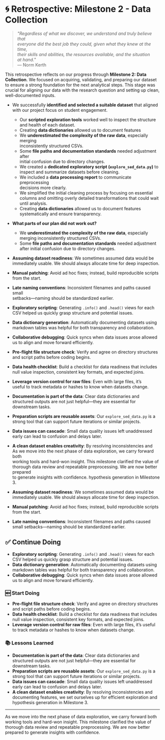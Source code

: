 # 🌀 Retrospective: Milestone 2 - Data Collection

> *"Regardless of what we discover, we understand and truly believe that  
> everyone did the best job they could, given what they knew at the time,  
> their skills and abilities, the resources available, and the situation  
> at hand."*  
> — Norm Kerth

This retrospective reflects on our progress through **Milestone 2: Data  
Collection**. We focused on acquiring, validating, and preparing our dataset  
to ensure a strong foundation for the next analytical steps. This stage was  
crucial for aligning our data with the research question and setting up clean,  
well-documented inputs.

* We successfully **identified and selected a suitable dataset** that aligned
    with our project focus on student engagement.
  * Our **scripted exploration tools** worked well to inspect the structure and
    health of each dataset.
  * Creating **data dictionaries** allowed us to document features  
  * We **underestimated the complexity of the raw data**, especially merging  
    inconsistently structured CSVs.
  * Some **file paths and documentation standards** needed adjustment after  
    initial confusion due to directory changes.
  * We created a **dedicated exploratory script (`explore_sed_data.py`)** to  
    inspect and summarize datasets before cleaning.
  * We included a **data processing report** to communicate preprocessing  
    decisions more clearly.
  * We simplified the initial cleaning process by focusing on essential columns
    and omitting overly detailed transformations that could wait until analysis.
  * Creating **data dictionaries** allowed us to document features systematically
    and ensure transparency.

* **What parts of our plan did not work out?**
  * We **underestimated the complexity of the raw data**, especially merging
    inconsistently structured CSVs.
  * Some **file paths and documentation standards** needed adjustment after initial
    confusion due to directory changes.

* **Assuming dataset readiness**: We sometimes assumed data would be immediately
  usable. We should always allocate time for deep inspection.
* **Manual patching**: Avoid ad hoc fixes; instead, build reproducible scripts  
  from the start.
* **Late naming conventions**: Inconsistent filenames and paths caused small  
  setbacks—naming should be standardized earlier.
* **Exploratory scripting**: Generating `.info()` and `.head()` views for each  
  CSV helped us quickly grasp structure and potential issues.
* **Data dictionary generation**: Automatically documenting datasets using  
  markdown tables was helpful for both transparency and collaboration.
* **Collaborative debugging**: Quick syncs when data issues arose allowed us to
  align and move forward efficiently.
* **Pre-flight file structure check**: Verify and agree on directory structures
  and script paths before coding begins.
* **Data health checklist**: Build a checklist for data readiness that includes
  null value inspection, consistent key formats, and expected joins.
* **Leverage version control for raw files**: Even with large files, it’s  
  useful to track metadata or hashes to know when datasets change.
* **Documentation is part of the data**: Clear data dictionaries and structured
  outputs are not just helpful—they are essential for downstream tasks.
* **Preparation scripts are reusable assets**: Our `explore_sed_data.py` is a  
  strong tool that can support future iterations or similar projects.
* **Data issues can cascade**: Small data quality issues left unaddressed early
  can lead to confusion and delays later.
* **A clean dataset enables creativity**: By resolving inconsistencies and  
As we move into the next phase of data exploration, we carry forward both  
working tools and hard-won insight. This milestone clarified the value of  
thorough data review and repeatable preprocessing. We are now better prepared  
to generate insights with confidence.
  hypothesis generation in Milestone 3.
* **Assuming dataset readiness**: We sometimes assumed data would be immediately
  usable. We should always allocate time for deep inspection.
* **Manual patching**: Avoid ad hoc fixes; instead, build reproducible scripts
  from the start.
* **Late naming conventions**: Inconsistent filenames and paths caused small
  setbacks—naming should be standardized earlier.

## ✅ Continue Doing

* **Exploratory scripting**: Generating `.info()` and `.head()` views for each
  CSV helped us quickly grasp structure and potential issues.
* **Data dictionary generation**: Automatically documenting datasets using markdown
    tables was helpful for both transparency and collaboration.
* **Collaborative debugging**: Quick syncs when data issues arose allowed us to
  align and move forward efficiently.

### 🆕 Start Doing

* **Pre-flight file structure check**: Verify and agree on directory structures
  and script paths before coding begins.
* **Data health checklist**: Build a checklist for data readiness that includes
  null value inspection, consistent key formats, and expected joins.
* **Leverage version control for raw files**: Even with large files, it’s useful
  to track metadata or hashes to know when datasets change.

### 📚 Lessons Learned

* **Documentation is part of the data**: Clear data dictionaries and structured
  outputs are not just helpful—they are essential for downstream tasks.
* **Preparation scripts are reusable assets**: Our `explore_sed_data.py` is a
  strong tool that can support future iterations or similar projects.
* **Data issues can cascade**: Small data quality issues left unaddressed
  early can lead to confusion and delays later.
* **A clean dataset enables creativity**: By resolving inconsistencies and
  documenting features, we set ourselves up for efficient exploration and
  hypothesis generation in Milestone 3.

---

As we move into the next phase of data exploration, we carry forward both working
  tools and hard-won insight. This milestone clarified the value of thorough
    data review and repeatable preprocessing. We are now better prepared to
    generate insights with confidence.
